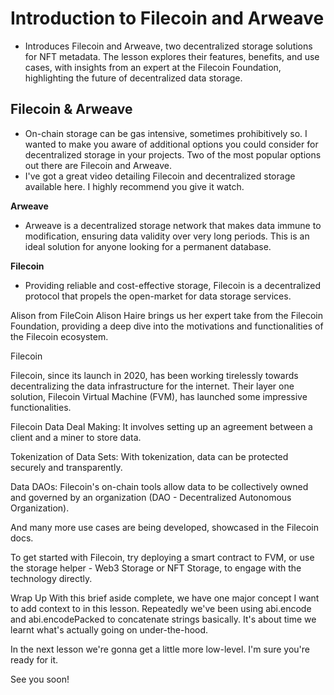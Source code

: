 # Introduction to Filecoin and Arweave
- Introduces Filecoin and Arweave, two decentralized storage solutions for NFT metadata. The lesson explores their features, benefits, and use cases, with insights from an expert at the Filecoin Foundation, highlighting the future of decentralized data storage.

## Filecoin & Arweave
- On-chain storage can be gas intensive, sometimes prohibitively so. I wanted to make you aware of additional options you could consider for decentralized storage in your projects. Two of the most popular options out there are Filecoin and Arweave.
- I've got a great video detailing Filecoin and decentralized storage available here. I highly recommend you give it watch.

**Arweave**
- Arweave is a decentralized storage network that makes data immune to modification, ensuring data validity over very long periods. This is an ideal solution for anyone looking for a permanent database.

**Filecoin**
- Providing reliable and cost-effective storage, Filecoin is a decentralized protocol that propels the open-market for data storage services.

Alison from FileCoin
Alison Haire brings us her expert take from the Filecoin Foundation, providing a deep dive into the motivations and functionalities of the Filecoin ecosystem.

Filecoin

Filecoin, since its launch in 2020, has been working tirelessly towards decentralizing the data infrastructure for the internet. Their layer one solution, Filecoin Virtual Machine (FVM), has launched some impressive functionalities.

Filecoin Data Deal Making: It involves setting up an agreement between a client and a miner to store data.

Tokenization of Data Sets: With tokenization, data can be protected securely and transparently.

Data DAOs: Filecoin's on-chain tools allow data to be collectively owned and governed by an organization (DAO - Decentralized Autonomous Organization).

And many more use cases are being developed, showcased in the Filecoin docs.

To get started with Filecoin, try deploying a smart contract to FVM, or use the storage helper - Web3 Storage or NFT Storage, to engage with the technology directly.


Wrap Up
With this brief aside complete, we have one major concept I want to add context to in this lesson. Repeatedly we've been using abi.encode and abi.encodePacked to concatenate strings basically. It's about time we learnt what's actually going on under-the-hood.

In the next lesson we're gonna get a little more low-level. I'm sure you're ready for it.

See you soon!